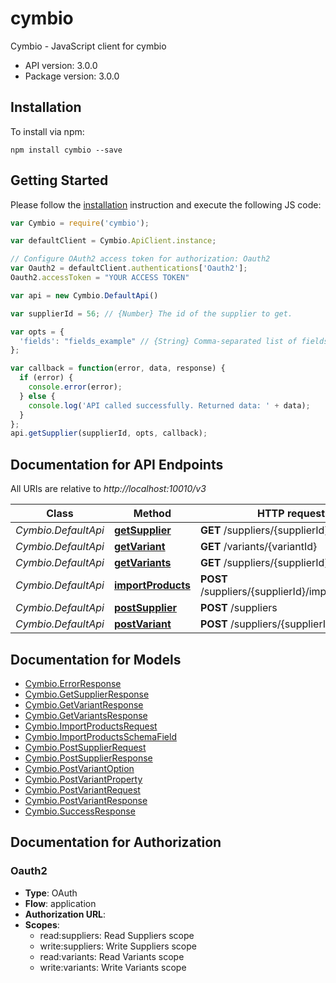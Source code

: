 # cymbio

Cymbio - JavaScript client for cymbio

- API version: 3.0.0
- Package version: 3.0.0

## Installation

To install via npm:

```shell
npm install cymbio --save
```

## Getting Started

Please follow the [installation](#installation) instruction and execute the following JS code:

```javascript
var Cymbio = require('cymbio');

var defaultClient = Cymbio.ApiClient.instance;

// Configure OAuth2 access token for authorization: Oauth2
var Oauth2 = defaultClient.authentications['Oauth2'];
Oauth2.accessToken = "YOUR ACCESS TOKEN"

var api = new Cymbio.DefaultApi()

var supplierId = 56; // {Number} The id of the supplier to get.

var opts = { 
  'fields': "fields_example" // {String} Comma-separated list of fields to include in the response.
};

var callback = function(error, data, response) {
  if (error) {
    console.error(error);
  } else {
    console.log('API called successfully. Returned data: ' + data);
  }
};
api.getSupplier(supplierId, opts, callback);

```

## Documentation for API Endpoints

All URIs are relative to *http://localhost:10010/v3*

Class | Method | HTTP request | Description
------------ | ------------- | ------------- | -------------
*Cymbio.DefaultApi* | [**getSupplier**](docs/DefaultApi.md#getSupplier) | **GET** /suppliers/{supplierId} | 
*Cymbio.DefaultApi* | [**getVariant**](docs/DefaultApi.md#getVariant) | **GET** /variants/{variantId} | 
*Cymbio.DefaultApi* | [**getVariants**](docs/DefaultApi.md#getVariants) | **GET** /suppliers/{supplierId}/variants | 
*Cymbio.DefaultApi* | [**importProducts**](docs/DefaultApi.md#importProducts) | **POST** /suppliers/{supplierId}/importProducts | 
*Cymbio.DefaultApi* | [**postSupplier**](docs/DefaultApi.md#postSupplier) | **POST** /suppliers | 
*Cymbio.DefaultApi* | [**postVariant**](docs/DefaultApi.md#postVariant) | **POST** /suppliers/{supplierId}/variants | 


## Documentation for Models

 - [Cymbio.ErrorResponse](docs/ErrorResponse.md)
 - [Cymbio.GetSupplierResponse](docs/GetSupplierResponse.md)
 - [Cymbio.GetVariantResponse](docs/GetVariantResponse.md)
 - [Cymbio.GetVariantsResponse](docs/GetVariantsResponse.md)
 - [Cymbio.ImportProductsRequest](docs/ImportProductsRequest.md)
 - [Cymbio.ImportProductsSchemaField](docs/ImportProductsSchemaField.md)
 - [Cymbio.PostSupplierRequest](docs/PostSupplierRequest.md)
 - [Cymbio.PostSupplierResponse](docs/PostSupplierResponse.md)
 - [Cymbio.PostVariantOption](docs/PostVariantOption.md)
 - [Cymbio.PostVariantProperty](docs/PostVariantProperty.md)
 - [Cymbio.PostVariantRequest](docs/PostVariantRequest.md)
 - [Cymbio.PostVariantResponse](docs/PostVariantResponse.md)
 - [Cymbio.SuccessResponse](docs/SuccessResponse.md)


## Documentation for Authorization


### Oauth2

- **Type**: OAuth
- **Flow**: application
- **Authorization URL**: 
- **Scopes**: 
  - read:suppliers: Read Suppliers scope
  - write:suppliers: Write Suppliers scope
  - read:variants: Read Variants scope
  - write:variants: Write Variants scope

